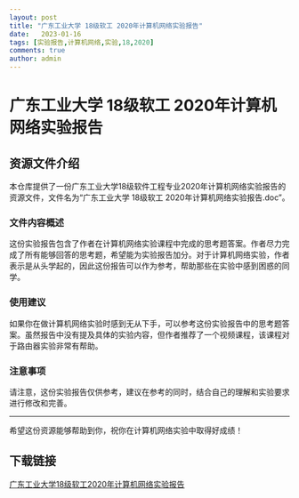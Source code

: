 ```yaml
---
layout: post
title: "广东工业大学 18级软工 2020年计算机网络实验报告"
date:   2023-01-16
tags: [实验报告,计算机网络,实验,18,2020]
comments: true
author: admin
---
```

# 广东工业大学 18级软工 2020年计算机网络实验报告

## 资源文件介绍

本仓库提供了一份广东工业大学18级软件工程专业2020年计算机网络实验报告的资源文件，文件名为“广东工业大学 18级软工 2020年计算机网络实验报告.doc”。

### 文件内容概述

这份实验报告包含了作者在计算机网络实验课程中完成的思考题答案。作者尽力完成了所有能够回答的思考题，希望能为实验报告加分。对于计算机网络实验，作者表示是从头学起的，因此这份报告可以作为参考，帮助那些在实验中感到困惑的同学。

### 使用建议

如果你在做计算机网络实验时感到无从下手，可以参考这份实验报告中的思考题答案。虽然报告中没有提及具体的实验内容，但作者推荐了一个视频课程，该课程对于路由器实验非常有帮助。

### 注意事项

请注意，这份实验报告仅供参考，建议在参考的同时，结合自己的理解和实验要求进行修改和完善。

---

希望这份资源能够帮助到你，祝你在计算机网络实验中取得好成绩！

## 下载链接

[广东工业大学18级软工2020年计算机网络实验报告](https://pan.quark.cn/s/18234d19e1c5)